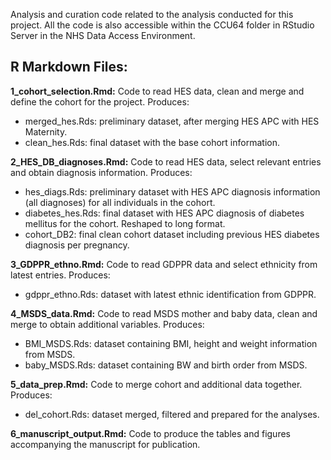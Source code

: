 Analysis and curation code related to the analysis conducted for this project. All the code is also accessible within the CCU64 folder in RStudio Server in the NHS Data Access Environment.

## R Markdown Files:
>
**1_cohort_selection.Rmd:** Code to read HES data, clean and merge and define the cohort for the project. Produces:
  * merged_hes.Rds: preliminary dataset, after merging HES APC with HES Maternity.
  * clean_hes.Rds: final dataset with the base cohort information.


**2_HES_DB_diagnoses.Rmd:** Code to read HES data, select relevant entries and obtain diagnosis information. Produces:
  * hes_diags.Rds: preliminary dataset with HES APC diagnosis information (all diagnoses) for all individuals in the cohort.
  * diabetes_hes.Rds: final dataset with HES APC diagnosis of diabetes mellitus for the cohort. Reshaped to long format.
  * cohort_DB2: final clean cohort dataset including previous HES diabetes diagnosis per pregnancy.


**3_GDPPR_ethno.Rmd:** Code to read GDPPR data and select ethnicity from latest entries. Produces:
  * gdppr_ethno.Rds: dataset with latest ethnic identification from GDPPR.


**4_MSDS_data.Rmd:** Code to read MSDS mother and baby data, clean and merge to obtain additional variables. Produces:
  * BMI_MSDS.Rds: dataset containing BMI, height and weight information from MSDS.
  * baby_MSDS.Rds: dataset containing BW and birth order from MSDS.

  
**5_data_prep.Rmd:** Code to merge cohort and additional data together. Produces:
  * del_cohort.Rds: dataset merged, filtered and prepared for the analyses.


**6_manuscript_output.Rmd:** Code to produce the tables and figures accompanying the manuscript for publication.
